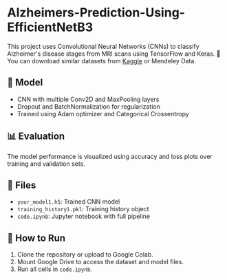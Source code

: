 # Alzheimers-Prediction-Using-EfficientNetB3
This project uses Convolutional Neural Networks (CNNs) to classify Alzheimer's disease stages from MRI scans using TensorFlow and Keras.
📌 You can download similar datasets from [Kaggle](https://www.kaggle.com/datasets/tourist55/alzheimers-dataset-4-class-of-images) or Mendeley Data.

## 🧠 Model

- CNN with multiple Conv2D and MaxPooling layers
- Dropout and BatchNormalization for regularization
- Trained using Adam optimizer and Categorical Crossentropy

## 📊 Evaluation

The model performance is visualized using accuracy and loss plots over training and validation sets.

## 📂 Files

- `your_model1.h5`: Trained CNN model
- `training_history1.pkl`: Training history object
- `code.ipynb`: Jupyter notebook with full pipeline

## 🚀 How to Run

1. Clone the repository or upload to Google Colab.
2. Mount Google Drive to access the dataset and model files.
3. Run all cells in `code.ipynb`.
